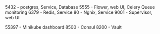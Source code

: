5432 - postgres, Service, Database
5555 - Flower, web UI, Celery Queue monitoring
6379 - Redis, Service
80   - Ngnix, Service
9001 - Supervisor, web UI


55397 - Minikube dashboard
8500 - Consul
8200 - Vault